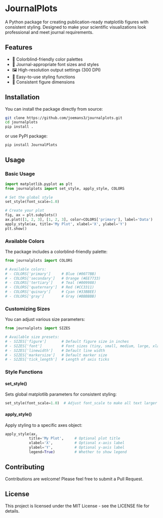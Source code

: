 # JournalPlots

A Python package for creating publication-ready matplotlib figures with consistent styling. Designed to make your scientific visualizations look professional and meet journal requirements.

## Features

- 🎨 Colorblind-friendly color palettes
- 📏 Journal-appropriate font sizes and styles
- 🖼️ High-resolution output settings (300 DPI)
- 🎯 Easy-to-use styling functions
- 📐 Consistent figure dimensions

## Installation

You can install the package directly from source:

```bash
git clone https://github.com/joemans3/journalplots.git
cd journalplots
pip install .
```

or use PyPI package:
```bash
pip install JournalPlots
```

## Usage

### Basic Usage

```python
import matplotlib.pyplot as plt
from journalplots import set_style, apply_style, COLORS

# Set the global style
set_style(font_scale=1.0)

# Create your plot
fig, ax = plt.subplots()
ax.plot([1, 2, 3], [1, 2, 3], color=COLORS['primary'], label='Data')
apply_style(ax, title='My Plot', xlabel='X', ylabel='Y')
plt.show()
```

### Available Colors

The package includes a colorblind-friendly palette:
```python
from journalplots import COLORS

# Available colors:
# - COLORS['primary']     # Blue (#0077BB)
# - COLORS['secondary']   # Orange (#EE7733)
# - COLORS['tertiary']    # Teal (#009988)
# - COLORS['quaternary']  # Red (#CC3311)
# - COLORS['quinary']     # Cyan (#33BBEE)
# - COLORS['gray']        # Gray (#BBBBBB)
```

### Customizing Sizes

You can adjust various size parameters:
```python
from journalplots import SIZES

# Available size presets:
# - SIZES['figure']       # Default figure size in inches
# - SIZES['font']         # Font sizes (tiny, small, medium, large, xlarge)
# - SIZES['linewidth']    # Default line width
# - SIZES['markersize']   # Default marker size
# - SIZES['tick_length']  # Length of axis ticks
```

### Style Functions

#### set_style()
Sets global matplotlib parameters for consistent styling:
```python
set_style(font_scale=1.0)  # Adjust font_scale to make all text larger or smaller
```

#### apply_style()
Apply styling to a specific axes object:
```python
apply_style(ax,
           title='My Plot',     # Optional plot title
           xlabel='X',          # Optional x-axis label
           ylabel='Y',          # Optional y-axis label
           legend=True)         # Whether to show legend
```

## Contributing

Contributions are welcome! Please feel free to submit a Pull Request.

## License

This project is licensed under the MIT License - see the LICENSE file for details.
